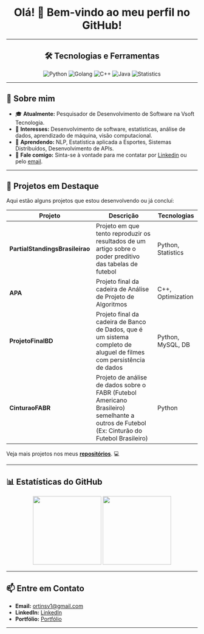 <!-- Banner ou título principal -->
<h1 align="center">Olá! 👋 Bem-vindo ao meu perfil no GitHub!</h1>

---

<!-- Seção de ícones com linguagens e ferramentas -->
<h2 align="center">🛠️ Tecnologias e Ferramentas</h2>
<p align="center">
    <img src="https://img.shields.io/badge/Python-3776AB?style=for-the-badge&logo=python&logoColor=white" alt="Python" />
    <img src="https://img.shields.io/badge/Golang-00ADD8?style=for-the-badge&logo=go&logoColor=white" alt="Golang" />
    <img src="https://img.shields.io/badge/C++-00599C?style=for-the-badge&logo=cplusplus&logoColor=white" alt="C++" />
    <img src="https://img.shields.io/badge/Java-ED8B00?style=for-the-badge&logo=java&logoColor=white" alt="Java" />
    <img src="https://img.shields.io/badge/Statistics-3E6D8B?style=for-the-badge&logo=stat&logoColor=white" alt="Statistics" />
</p>

---

<!-- Seção de sobre mim -->
## 🌟 Sobre mim
<!-- Substitua este texto com suas informações pessoais -->
- 🎓 **Atualmente:** Pesquisador de Desenvolvimento de Software na Vsoft Tecnologia.
- 💼 **Interesses:** Desenvolvimento de software, estatísticas, análise de dados, aprendizado de máquina, visão computacional.
- 🌱 **Aprendendo:** NLP, Estatística aplicada a Esportes, Sistemas Distribuídos, Desenvolvimento de APIs.
- 💬 **Fale comigo:** Sinta-se à vontade para me contatar por [Linkedin](https://www.linkedin.com/in/victorortins/) ou pelo [email](ortinsv1@gmail.com).

---

<!-- Seção de projetos em destaque -->
## 🚀 Projetos em Destaque
Aqui estão alguns projetos que estou desenvolvendo ou já concluí:

| Projeto | Descrição | Tecnologias |
|---------|-----------|-------------|
| **PartialStandingsBrasileirao** | Projeto em que tento reproduzir os resultados de um artigo sobre o poder preditivo das tabelas de futebol | Python, Statistics |
| **APA** | Projeto final da cadeira de Análise de Projeto de Algoritmos | C++, Optimization |
| **ProjetoFinalBD** | Projeto final da cadeira de Banco de Dados, que é um sistema completo de aluguel de filmes com persistência de dados | Python, MySQL, DB |
| **CinturaoFABR** | Projeto de análise de dados sobre o FABR (Futebol Americano Brasileiro) semelhante a outros de Futebol (Ex: Cinturão do Futebol Brasileiro) | Python |

Veja mais projetos nos meus **[repositórios]([https://github.com/seu-usuario](https://github.com/VictorOrtins))**. 💻

---

<!-- Seção de estatísticas do GitHub -->
## 📊 Estatísticas do GitHub
<p align="center">
    <img height="180em" src="https://github-readme-stats.vercel.app/api?username=VictorOrtins&show_icons=true&theme=dark&include_all_commits=true&count_private=true"/>
    <img height="180em" src="https://github-readme-stats.vercel.app/api/top-langs/?username=VictorOrtins&layout=compact&langs_count=7&theme=dark"/>
</p>

---

<!-- Seção de contatos -->
## 📫 Entre em Contato
- **Email:** [ortinsv1@gmail.com](mailto:ortinsv1@gmail.com)
- **LinkedIn:** [LinkedIn](https://www.linkedin.com/in/victorortins/)
- **Portfólio:** [Portfólio](https://drive.google.com/file/d/1Rg90O3Xp9ii6CAXSJdkbuxrgi4wwQCBD/view?usp=sharing)

---
